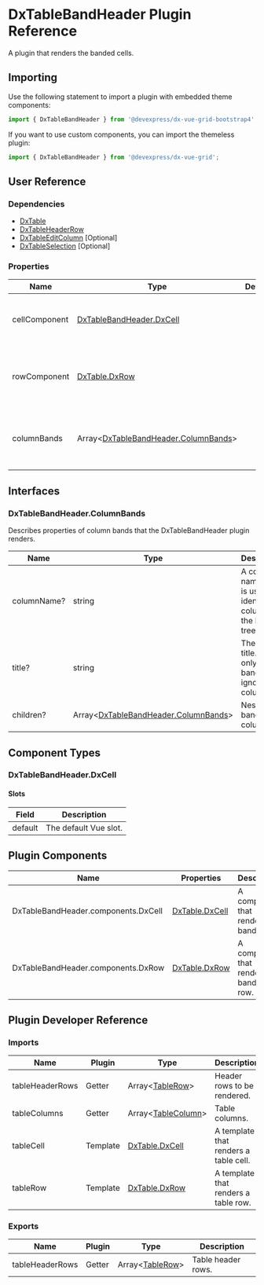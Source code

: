 # DxTableBandHeader Plugin Reference

A plugin that renders the banded cells.

## Importing

Use the following statement to import a plugin with embedded theme components:

```js
import { DxTableBandHeader } from '@devexpress/dx-vue-grid-bootstrap4';
```

If you want to use custom components, you can import the themeless plugin:

```js
import { DxTableBandHeader } from '@devexpress/dx-vue-grid';
```

## User Reference

### Dependencies

- [DxTable](table.md)
- [DxTableHeaderRow](table-header-row.md)
- [DxTableEditColumn](table-edit-column.md) [Optional]
- [DxTableSelection](table-selection.md) [Optional]

### Properties

Name | Type | Default | Description
-----|------|---------|------------
cellComponent | [DxTableBandHeader.DxCell](#dxtablebandheaderdxcell) | | A component that renders a band cell.
rowComponent | [DxTable.DxRow](table.md#dxtabledxrow) | | A component that renders a band cells' row.
columnBands | Array&lt;[DxTableBandHeader.ColumnBands](#dxtablebandheadercolumnbands)&gt; | | Specifies column bands for multi-level table header.

## Interfaces

### DxTableBandHeader.ColumnBands

Describes properties of column bands that the DxTableBandHeader plugin renders.

Name | Type | Description
-----|------------|------------
columnName? | string | A column name that is used to identify a column in the bands tree.
title? | string | The band's title. Used only for bands and ignored for columns.
children? | Array&lt;[DxTableBandHeader.ColumnBands](#dxtablebandheadercolumnbands)&gt; | Nested bands and columns.

## Component Types

### DxTableBandHeader.DxCell

#### Slots

Field | Description
------|------------
default | The default Vue slot.

## Plugin Components

Name | Properties | Description
-----|------------|------------
DxTableBandHeader.components.DxCell | [DxTable.DxCell](table.md#dxtabledxcell) | A component that renders a band cell.
DxTableBandHeader.components.DxRow | [DxTable.DxRow](table.md#dxtabledxrow) | A component that renders a band cells' row.

## Plugin Developer Reference

### Imports

Name | Plugin | Type | Description
-----|--------|------|------------
tableHeaderRows | Getter | Array&lt;[TableRow](table.md#tablerow)&gt; | Header rows to be rendered.
tableColumns | Getter | Array&lt;[TableColumn](table.md#tablecolumn)&gt; | Table columns.
tableCell | Template | [DxTable.DxCell](table.md#dxtabledxcell) | A template that renders a table cell.
tableRow | Template | [DxTable.DxRow](table.md#dxtabledxrow) | A template that renders a table row.

### Exports

Name | Plugin | Type | Description
-----|--------|------|------------
tableHeaderRows | Getter | Array&lt;[TableRow](table.md#tablerow)&gt; | Table header rows.

